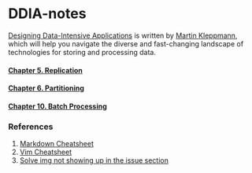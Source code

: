# DDIA-notes
[Designing Data-Intensive Applications](https://dataintensive.net/) is written by [Martin Kleppmann](https://martin.kleppmann.com/), which will help you navigate the diverse and fast-changing landscape of technologies for storing and processing data.

#### [Chapter 5. Replication](https://github.com/Enele2/DDIA-notes/issues/2)
#### [Chapter 6. Partitioning](https://github.com/Enele2/DDIA-notes/issues/1)
#### [Chapter 10. Batch Processing](https://github.com/Enele2/DDIA-notes/issues/4)


### References
1. [Markdown Cheatsheet](https://github.com/adam-p/markdown-here/wiki/Markdown-Cheatsheet#links)
2. [Vim Cheatsheet](https://vim.rtorr.com/)
3. [Solve img not showing up in the issue section](https://blog.csdn.net/dingheshi5090/article/details/102195402)
